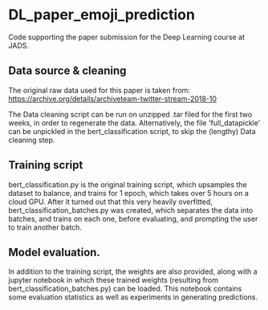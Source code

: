 # DL_paper_emoji_prediction
Code supporting the paper submission for the Deep Learning course at JADS.


## Data source & cleaning
The original raw data used for this paper is taken from: https://archive.org/details/archiveteam-twitter-stream-2018-10

The Data cleaning script can be run on unzipped .tar filed for the first two weeks, in order to regenerate the data. Alternatively, the file 'full_datapickle' can be unpickled in the bert_classification script, to skip the (lengthy) Data cleaning step.

## Training script

bert_classification.py is the original training script, which upsamples the dataset to balance, and trains for 1 epoch, which takes over 5 hours on a cloud GPU. After it turned out that this very heavily overfitted, bert_classification_batches.py was created, which separates the data into batches, and trains on each one, before evaluating, and prompting the user to train another batch.

## Model evaluation.

In addition to the training script, the weights are also provided, along with a jupyter notebook in which these trained weights (resulting from bert_classification_batches.py) can be loaded. This notebook contains some evaluation statistics as well as experiments in generating predictions.
